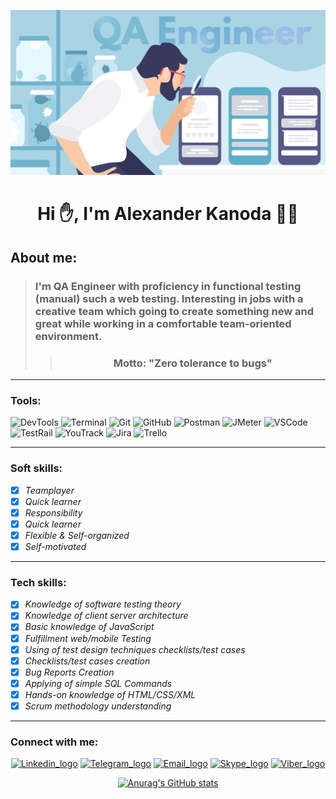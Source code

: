 ![QA present_logo](https://github.com/AlexanderKanoda/alexanderkanoda/blob/main/assets/image1-1.png)
# <center> Hi :raised_hand:, I'm Alexander Kanoda :man_technologist:
## **About me:**
>### **I'm QA Engineer with proficiency in functional testing (manual) such a web testing. Interesting in jobs with a creative team which going to create something new and great while working in a comfortable team-oriented environment.**
>>### **<center>Motto: "Zero tolerance to bugs"**</center>
_____
### **Tools:** 

![DevTools](https://img.shields.io/badge/-DevTools-green)
![Terminal](https://img.shields.io/badge/-Terminal-blueviolet)
![Git](https://img.shields.io/badge/-Git-green)
![GitHub](https://img.shields.io/badge/-GitHub-blueviolet)
![Postman](https://img.shields.io/badge/-Postman-green)
![JMeter](https://img.shields.io/badge/-JMeter-blueviolet)
![VSCode](https://img.shields.io/badge/-VSCode-green)
![TestRail](https://img.shields.io/badge/-TestRail-blueviolet)
![YouTrack](https://img.shields.io/badge/-YouTrack-green)
![Jira](https://img.shields.io/badge/-Jira-blueviolet)
![Trello](https://img.shields.io/badge/-Trello-green)

---

### **Soft skills:**
 * [x] *Teamplayer* 
 * [x] *Quick learner*
 * [x] *Responsibility*
 * [x] *Quick learner*
 * [x] *Flexible & Self-organized* 
 * [x] *Self-motivated*
  ___

### **Tech skills:**
 * [x] *Knowledge of software testing theory*
 * [x] *Knowledge of client server architecture* 
 * [x] *Basic knowledge of JavaScript* 
 * [x] *Fulfillment web/mobile Testing* 
 * [x] *Using of test design techniques checklists/test cases*
 * [x] *Checklists/test cases creation*
 * [x] *Bug Reports Creation*
 * [x] *Applying of simple SQL Commands*
 * [x] *Hands-on knowledge of HTML/CSS/XML*
 * [x] *Scrum methodology understanding*
  
___
### **Connect with me:**
<center>

[![Linkedin_logo](https://img.shields.io/badge/LinkedIn-0077B5?style=for-the-badge&logo=linkedin&logoColor=white)](https://www.linkedin.com/in/alexander-kanoda/)
[![Telegram_logo](https://img.shields.io/badge/Telegram-2CA5E0?style=for-the-badge&logo=telegram&logoColor=white)](https://t.me/Sarmatovich)
[![Email_logo](https://img.shields.io/badge/Gmail-D14836?style=for-the-badge&logo=gmail&logoColor=white)](mailto:akanoda@gmail.com) 
[![Skype_logo](https://img.shields.io/badge/Skype-00AFF0?style=for-the-badge&logo=skype&logoColor=white)]([live:ad9ab9e3de5906b4](https://join.skype.com/invite/mbcBfJuXrQVV))
[![Viber_logo](https://img.shields.io/badge/viber-685EA9?style=for-the-badge&logo=viber&logoColor=white)](https://viber.click/375293502857)


[![Anurag's GitHub stats](https://github-readme-stats.vercel.app/api?username=AlexanderKanoda&show_icons=true)](https://github.com/anuraghazra/github-readme-stats)

